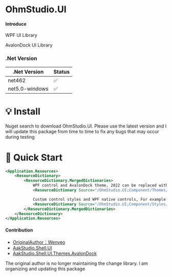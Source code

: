 # OhmStudio.UI

#### Introduce
WPF UI Library

AvalonDock UI Library

### .Net Version
|.Net Version   | Status  |
|  ----  | ----  |
| net462  | ✅ |
| net5.0-windows  | ✅ |

# 💡 Install
Nuget search to download OhmStudio.UI. Please use the latest version and I will update this package from time to time to fix any bugs that may occur during testing

# 🚀 Quick Start
``` xml
<Application.Resources>
    <ResourceDictionary>
        <ResourceDictionary.MergedDictionaries>
            WPF control and AvalonDock theme, 2022 can be replaced with 2019, DarkTheme can be replaced with LightTheme and BlueTheme
            <ResourceDictionary Source="/OhmStudio.UI;Component/Themes/VisualStudio2022/DarkTheme.xaml" />

            Custom control styles and WPF native controls, For example SearchBar, CheckComboBox, CircularProgressBar, etc...
            <ResourceDictionary Source="/OhmStudio.UI;Component/Styles/VisualStudio.xaml" />
        </ResourceDictionary.MergedDictionaries>
    </ResourceDictionary>
</Application.Resources>
```
#### Contribution

- [OriginalAuthor：Wenveo](https://www.bilibili.com/video/BV1yW4y1N7Zq/?spm_id_from=333.999.0.0)
- [AakStudio.Shell.UI](https://github.com/Wenveo/AakStudio.Shell.UI)
- [AakStudio.Shell.UI.Themes.AvalonDock](https://github.com/Wenveo/AakStudio.Shell.UI.Themes.AvalonDock)

The original author is no longer maintaining the change library. I am organizing and updating this package